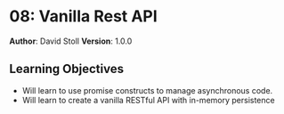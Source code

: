# 08: Vanilla Rest API
**Author**: David Stoll
**Version**: 1.0.0 
## Learning Objectives
- Will learn to use promise constructs to manage asynchronous code.
- Will learn to create a vanilla RESTful API with in-memory persistence

